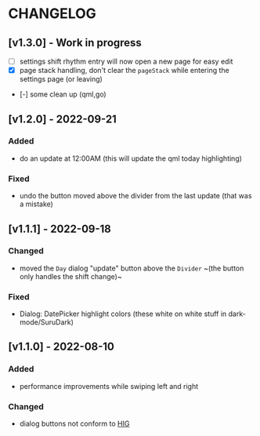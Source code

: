 # CHANGELOG

## [v1.3.0] - Work in progress

- [ ] settings shift rhythm entry will now open a new page for easy edit
- [x] page stack handling, don't clear the `pageStack` while entering the settings page (or leaving)
- [-] some clean up (qml,go)

## [v1.2.0] - 2022-09-21

### Added

- do an update at 12:00AM (this will update the qml today highlighting)

### Fixed

- undo the button moved above the divider from the last update (that was a mistake)

## [v1.1.1] - 2022-09-18

### Changed

- moved the `Day` dialog "update" button above the `Divider` ~(the button only handles the shift change)~

### Fixed

- Dialog: DatePicker highlight colors (these white on white stuff in dark-mode/SuruDark)

## [v1.1.0] - 2022-08-10

### Added

- performance improvements while swiping left and right

### Changed

- dialog buttons not conform to [HIG](https://docs.ubports.com/en/latest/humanguide/app-layout/dialogs.html)
